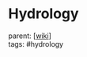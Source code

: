 # Hydrology

parent: [[wiki]]\
tags: #hydrology

[//begin]: # "Autogenerated link references for markdown compatibility"
[wiki]: ../wiki "Wiki"
[//end]: # "Autogenerated link references"